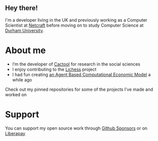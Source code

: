## Hey there!

I'm a developer living in the UK and previously working as a Computer Scientist at [Netcraft](https://www.netcraft.com/) before moving on to study Computer Science at [Durham University](https://www.durham.ac.uk).

# About me
* I’m the developer of [Cactool](https://github.com/cactool/cactool) for research in the social sciences
* I enjoy contributing to the [Lichess](https://github.com/lichess-org/lila) project
* I had fun creating [an Agent Based Computational Economic Model](https://github.com/dignissimus/ABM) a while ago

Check out my pinned repositories for some of the projects I've made and worked on

# Support
You can support my open source work through [Github Sponsors](https://github.com/sponsors/dignissimus) or on [Liberapay](https://liberapay.com/dignissimus)
